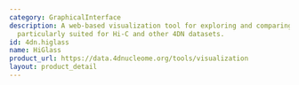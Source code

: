 ```yaml
---
category: GraphicalInterface
description: A web-based visualization tool for exploring and comparing genomic data,
  particularly suited for Hi-C and other 4DN datasets.
id: 4dn.higlass
name: HiGlass
product_url: https://data.4dnucleome.org/tools/visualization
layout: product_detail
---
```

